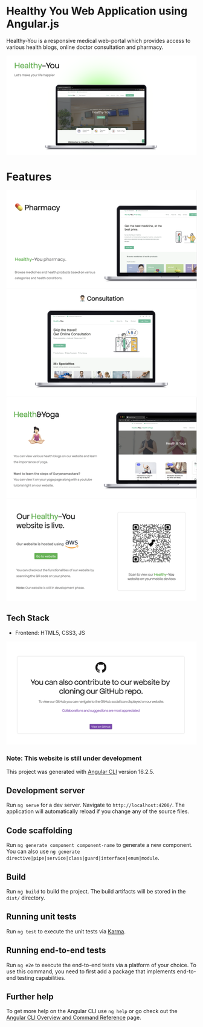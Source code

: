 # Healthy You Web Application using Angular.js

Healthy-You is a responsive medical web-portal which provides access to various health blogs, online doctor consultation and pharmacy.

<img src="/src/assets/img/forReadme/1.png" alt="">

# Features
<img src="/src/assets/img/forReadme/2.png" alt="">
<img src="/src/assets/img/forReadme/3.png" alt="">
<img src="/src/assets/img/forReadme/4.png" alt="">
<img src="/src/assets/img/forReadme/5.png" alt="">

## Tech Stack
- Frontend: HTML5, CSS3, JS

<img src="/src/assets/img/forReadme/6.png" alt="">

### Note: This website is still under development

This project was generated with [Angular CLI](https://github.com/angular/angular-cli) version 16.2.5.

## Development server

Run `ng serve` for a dev server. Navigate to `http://localhost:4200/`. The application will automatically reload if you change any of the source files.

## Code scaffolding

Run `ng generate component component-name` to generate a new component. You can also use `ng generate directive|pipe|service|class|guard|interface|enum|module`.

## Build

Run `ng build` to build the project. The build artifacts will be stored in the `dist/` directory.

## Running unit tests

Run `ng test` to execute the unit tests via [Karma](https://karma-runner.github.io).

## Running end-to-end tests

Run `ng e2e` to execute the end-to-end tests via a platform of your choice. To use this command, you need to first add a package that implements end-to-end testing capabilities.

## Further help

To get more help on the Angular CLI use `ng help` or go check out the [Angular CLI Overview and Command Reference](https://angular.io/cli) page.
